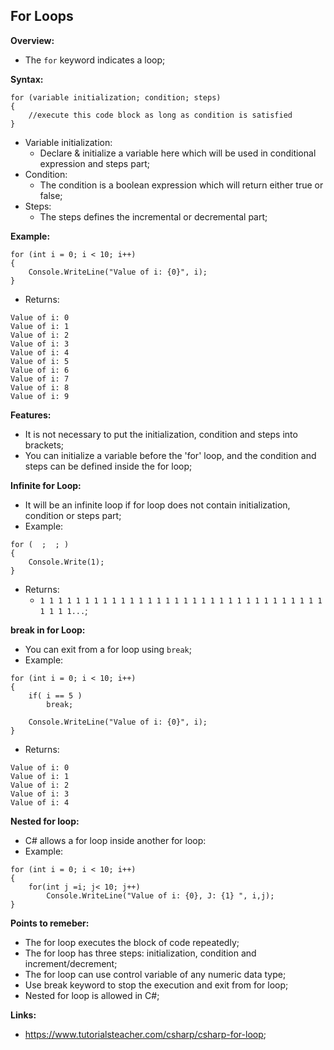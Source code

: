 ## For Loops

**Overview:**

- The `for` keyword indicates a loop;

**Syntax:**

```
for (variable initialization; condition; steps)
{
    //execute this code block as long as condition is satisfied
}
```

- Variable initialization:
  - Declare & initialize a variable here which will be used in conditional expression and steps part;
- Condition:
  - The condition is a boolean expression which will return either true or false;
- Steps:
  - The steps defines the incremental or decremental part;

**Example:**

```
for (int i = 0; i < 10; i++)
{
    Console.WriteLine("Value of i: {0}", i);
}
```

- Returns:

```
Value of i: 0
Value of i: 1
Value of i: 2
Value of i: 3
Value of i: 4
Value of i: 5
Value of i: 6
Value of i: 7
Value of i: 8
Value of i: 9
```

**Features:**

- It is not necessary to put the initialization, condition and steps into brackets;
- You can initialize a variable before the 'for' loop, and the condition and steps can be defined inside the for loop;

**Infinite for Loop:**

- It will be an infinite loop if for loop does not contain initialization, condition or steps part;
- Example:

```
for (  ;  ; )
{
    Console.Write(1);
}
```

- Returns:
  - `1 1 1 1 1 1 1 1 1 1 1 1 1 1 1 1 1 1 1 1 1 1 1 1 1 1 1 1 1 1 1 1 1 1 1 1...`;

**break in for Loop:**

- You can exit from a for loop using `break`;
- Example:

```
for (int i = 0; i < 10; i++)
{
    if( i == 5 )
        break;

    Console.WriteLine("Value of i: {0}", i);
}
```

- Returns:

```
Value of i: 0
Value of i: 1
Value of i: 2
Value of i: 3
Value of i: 4
```

**Nested for loop:**

- C# allows a for loop inside another for loop:
- Example:

```
for (int i = 0; i < 10; i++)
{
    for(int j =i; j< 10; j++)
        Console.WriteLine("Value of i: {0}, J: {1} ", i,j);
}
```

**Points to remeber:**

- The for loop executes the block of code repeatedly;
- The for loop has three steps: initialization, condition and increment/decrement;
- The for loop can use control variable of any numeric data type;
- Use break keyword to stop the execution and exit from for loop;
- Nested for loop is allowed in C#;

**Links:**

- https://www.tutorialsteacher.com/csharp/csharp-for-loop;
